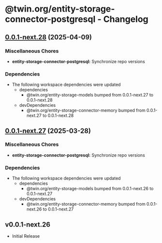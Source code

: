 # @twin.org/entity-storage-connector-postgresql - Changelog

## [0.0.1-next.28](https://github.com/twinfoundation/entity-storage/compare/entity-storage-connector-postgresql-v0.0.1-next.27...entity-storage-connector-postgresql-v0.0.1-next.28) (2025-04-09)


### Miscellaneous Chores

* **entity-storage-connector-postgresql:** Synchronize repo versions


### Dependencies

* The following workspace dependencies were updated
  * dependencies
    * @twin.org/entity-storage-models bumped from 0.0.1-next.27 to 0.0.1-next.28
  * devDependencies
    * @twin.org/entity-storage-connector-memory bumped from 0.0.1-next.27 to 0.0.1-next.28

## [0.0.1-next.27](https://github.com/twinfoundation/entity-storage/compare/entity-storage-connector-postgresql-v0.0.1-next.26...entity-storage-connector-postgresql-v0.0.1-next.27) (2025-03-28)


### Miscellaneous Chores

* **entity-storage-connector-postgresql:** Synchronize repo versions


### Dependencies

* The following workspace dependencies were updated
  * dependencies
    * @twin.org/entity-storage-models bumped from 0.0.1-next.26 to 0.0.1-next.27
  * devDependencies
    * @twin.org/entity-storage-connector-memory bumped from 0.0.1-next.26 to 0.0.1-next.27

## v0.0.1-next.26

- Initial Release
